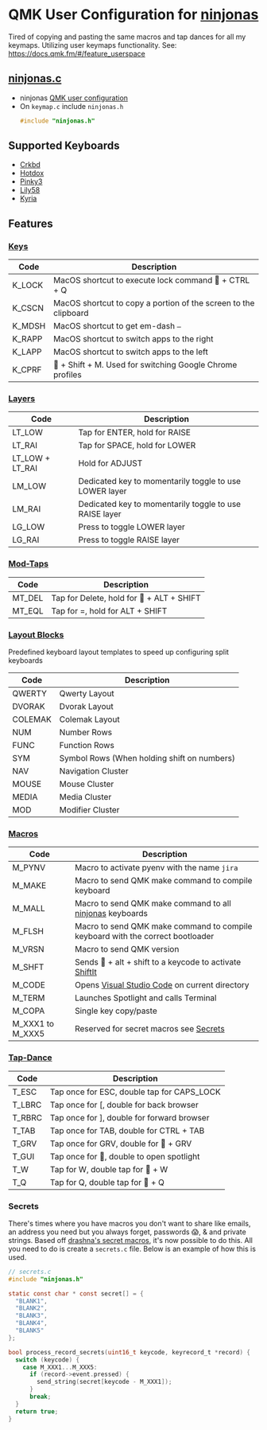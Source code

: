 # QMK User Configuration for [ninjonas](https://github.com/ninjonas/qmk-yonas)
Tired of copying and pasting the same macros and tap dances for all my keymaps. Utilizing user keymaps functionality.
See: https://docs.qmk.fm/#/feature_userspace

## [ninjonas.c](ninjonas.c)
- ninjonas [QMK user configuration](https://github.com/qmk/qmk_firmware/blob/master/docs/feature_userspace.md)
- On `keymap.c` include `ninjonas.h`
  ```c
  #include "ninjonas.h"
  ```

## Supported Keyboards
- [Crkbd ](../../keyboards/crkbd/keymaps/ninjonas)
- [Hotdox](../../keyboards/hotdox/keymaps/ninjonas)
- [Pinky3](../../keyboards/pinky/3/keymaps/ninjonas)
- [Lily58](../../keyboards/lily58/keymaps/ninjonas)
- [Kyria](../../keyboards/kyria/keymaps/ninjonas)

## Features
### [Keys](ninjonas.h#L37)
|Code | Description |
|---|---|
|K_LOCK | MacOS shortcut to execute lock command  + CTRL + Q |
|K_CSCN | MacOS shortcut to copy a portion of the screen to the clipboard |
|K_MDSH | MacOS shortcut to get em-dash `–` |
|K_RAPP | MacOS shortcut to switch apps to the right |
|K_LAPP | MacOS shortcut to switch apps to the left |
|K_CPRF |  + Shift + M. Used for switching Google Chrome profiles | 

### [Layers](ninjonas.h#L44)
|Code | Description |
|---|---|
|LT_LOW | Tap for ENTER, hold for RAISE |
|LT_RAI | Tap for SPACE, hold for LOWER |
|LT_LOW + LT_RAI | Hold for ADJUST  |
|LM_LOW | Dedicated key to momentarily toggle to use LOWER layer |
|LM_RAI | Dedicated key to momentarily toggle to use RAISE layer |
|LG_LOW | Press to toggle LOWER layer |
|LG_RAI | Press to toggle RAISE layer |

### [Mod-Taps](ninjonas.h#L50)
|Code | Description |
|---|---|
|MT_DEL | Tap for Delete, hold for  + ALT + SHIFT |
|MT_EQL | Tap for =, hold for ALT + SHIFT |

### [Layout Blocks](ninjonas.h#L54)
Predefined keyboard layout templates to speed up configuring split keyboards

|Code | Description |
|---|---|
|QWERTY | Qwerty Layout |
|DVORAK | Dvorak Layout |
|COLEMAK | Colemak Layout |
|NUM | Number Rows |
|FUNC | Function Rows |
|SYM | Symbol Rows \(When holding shift on numbers\) |
|NAV | Navigation Cluster |
|MOUSE | Mouse Cluster |
|MEDIA | Media Cluster |
|MOD | Modifier Cluster |

### [Macros](process_records.c)
|Code | Description |
|---|---|
|M_PYNV | Macro to activate pyenv with the name `jira` |
|M_MAKE | Macro to send QMK make command to compile keyboard |
|M_MALL | Macro to send QMK make command to all [ninjonas](#Supported%20Keyboards) keyboards |
|M_FLSH | Macro to send QMK make command to compile keyboard with the correct bootloader |
|M_VRSN | Macro to send QMK version |
|M_SHFT | Sends  + alt + shift to a keycode to activate [ShiftIt](https://github.com/fikovnik/ShiftIt) |
|M_CODE | Opens [Visual Studio Code](https://code.visualstudio.com/) on current directory |
|M_TERM | Launches Spotlight and calls Terminal |
|M_COPA | Single key copy/paste |
|M_XXX1 to M_XXX5 | Reserved for secret macros see [Secrets](#secrets)  |

### [Tap-Dance](tap_dances.h)
|Code | Description |
|---|---|
|T_ESC | Tap once for ESC, double tap for CAPS_LOCK |
|T_LBRC | Tap once for [, double for back browser |
|T_RBRC | Tap once for ], double for forward browser |
|T_TAB | Tap once for TAB, double for CTRL + TAB |
|T_GRV | Tap once for GRV, double for  + GRV |
|T_GUI | Tap once for , double to open spotlight |
|T_W | Tap for W, double tap for  + W |
|T_Q | Tap for Q, double tap for  + Q |

### Secrets
There's times where you have macros you don't want to share like emails, an address you need but you always forget, passwords 😱, & and private strings. Based off [drashna's secret macros](https://github.com/qmk/qmk_firmware/blob/master/users/drashna/readme_secrets.md), it's now possible to do this. All you need to do is create a `secrets.c` file. Below is an example of how this is used.

```c
// secrets.c
#include "ninjonas.h"

static const char * const secret[] = {
  "BLANK1",
  "BLANK2",
  "BLANK3",
  "BLANK4",
  "BLANK5"
};

bool process_record_secrets(uint16_t keycode, keyrecord_t *record) {
  switch (keycode) {
    case M_XXX1...M_XXX5:
      if (record->event.pressed) {
        send_string(secret[keycode - M_XXX1]);
      }
      break;
  }
  return true;
}

```